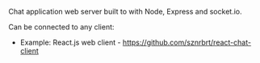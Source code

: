 Chat application web server built to with Node, Express and socket.io.

Can be connected to any client:
- Example: React.js web client - https://github.com/sznrbrt/react-chat-client
